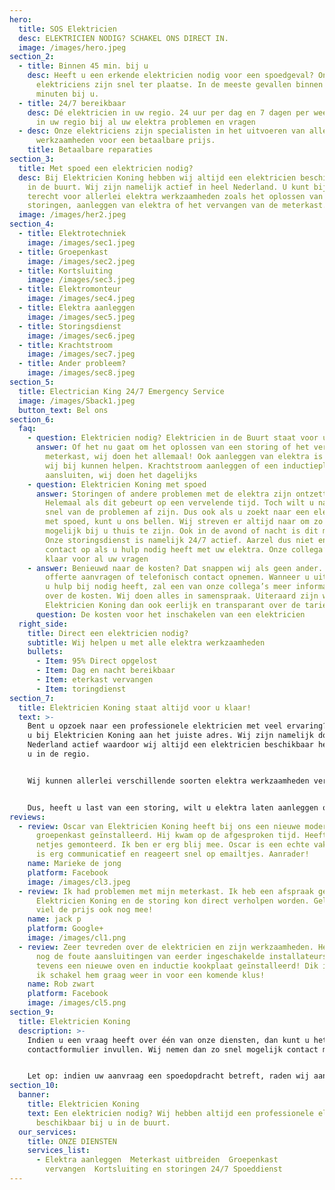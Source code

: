 ```yaml
---
hero:
  title: SOS Elektricien
  desc: ELEKTRICIEN NODIG? SCHAKEL ONS DIRECT IN.
  image: /images/hero.jpeg
section_2:
  - title: Binnen 45 min. bij u
    desc: Heeft u een erkende elektricien nodig voor een spoedgeval? Onze
      elektriciens zijn snel ter plaatse. In de meeste gevallen binnen 45
      minuten bij u.
  - title: 24/7 bereikbaar
    desc: Dé elektricien in uw regio. 24 uur per dag en 7 dagen per week. Snel hulp
      in uw regio bij al uw elektra problemen en vragen
  - desc: Onze elektriciens zijn specialisten in het uitvoeren van alle elektra
      werkzaamheden voor een betaalbare prijs.
    title: Betaalbare reparaties
section_3:
  title: Met spoed een elektricien nodig?
  desc: Bij Elektricien Koning hebben wij altijd een elektricien beschikbaar bij u
    in de buurt. Wij zijn namelijk actief in heel Nederland. U kunt bij ons
    terecht voor allerlei elektra werkzaamheden zoals het oplossen van
    storingen, aanleggen van elektra of het vervangen van de meterkast.
  image: /images/her2.jpeg
section_4:
  - title: Elektrotechniek
    image: /images/sec1.jpeg
  - title: Groepenkast
    image: /images/sec2.jpeg
  - title: Kortsluiting
    image: /images/sec3.jpeg
  - title: Elektromonteur
    image: /images/sec4.jpeg
  - title: Elektra aanleggen
    image: /images/sec5.jpeg
  - title: Storingsdienst
    image: /images/sec6.jpeg
  - title: Krachtstroom
    image: /images/sec7.jpeg
  - title: Ander probleem?
    image: /images/sec8.jpeg
section_5:
  title: Electrician King 24/7 Emergency Service
  image: /images/Sback1.jpeg
  button_text: Bel ons
section_6:
  faq:
    - question: Elektricien nodig? Elektricien in de Buurt staat voor u klaar!
      answer: Of het nu gaat om het oplossen van een storing of het vervangen van de
        meterkast, wij doen het allemaal! Ook aanleggen van elektra is iets waar
        wij bij kunnen helpen. Krachtstroom aanleggen of een inductieplaat
        aansluiten, wij doen het dagelijks
    - question: Elektricien Koning met spoed
      answer: Storingen of andere problemen met de elektra zijn ontzettend vervelend.
        Helemaal als dit gebeurt op een vervelende tijd. Toch wilt u natuurlijk
        snel van de problemen af zijn. Dus ook als u zoekt naar een elektricien
        met spoed, kunt u ons bellen. Wij streven er altijd naar om zo snel
        mogelijk bij u thuis te zijn. Ook in de avond of nacht is dit mogelijk.
        Onze storingsdienst is namelijk 24/7 actief. Aarzel dus niet en neem
        contact op als u hulp nodig heeft met uw elektra. Onze collega’s staan
        klaar voor al uw vragen
    - answer: Benieuwd naar de kosten? Dat snappen wij als geen ander. U kunt een
        offerte aanvragen of telefonisch contact opnemen. Wanneer u uitlegt waar
        u hulp bij nodig heeft, zal een van onze collega’s meer informatie geven
        over de kosten. Wij doen alles in samenspraak. Uiteraard zijn wij van
        Elektricien Koning dan ook eerlijk en transparant over de tarieven.
      question: De kosten voor het inschakelen van een elektricien
  right_side:
    title: Direct een elektricien nodig?
    subtitle: Wij helpen u met alle elektra werkzaamheden
    bullets:
      - Item: 95% Direct opgelost
      - Item: Dag en nacht bereikbaar
      - Item: eterkast vervangen
      - Item: toringdienst
section_7:
  title: Elektricien Koning staat altijd voor u klaar!
  text: >-
    Bent u opzoek naar een professionele elektricien met veel ervaring? Dan bent
    u bij Elektricien Koning aan het juiste adres. Wij zijn namelijk door heel
    Nederland actief waardoor wij altijd een elektricien beschikbaar hebben bij
    u in de regio.


    Wij kunnen allerlei verschillende soorten elektra werkzaamheden verrichten. Van het aanleggen van elektra tot het verhelpen van storingen, voor ons is het geen enkel probleem. Wij doen dit dagelijks en hierdoor kunnen wij 95% van de storingen direct oplossen


    Dus, heeft u last van een storing, wilt u elektra laten aanleggen of renoveren? Aarzel dan niet en neem contact met ons op. In de meeste gevallen is er direct een elektricien beschikbaar om u te helpen
reviews:
  - review: Oscar van Elektricien Koning heeft bij ons een nieuwe moderne
      groepenkast geïnstalleerd. Hij kwam op de afgesproken tijd. Heeft het
      netjes gemonteerd. Ik ben er erg blij mee. Oscar is een echte vakman. Hij
      is erg communicatief en reageert snel op emailtjes. Aanrader!
    name: Marieke de jong
    platform: Facebook
    image: /images/cl3.jpeg
  - review: Ik had problemen met mijn meterkast. Ik heb een afspraak gemaakt met
      Elektricien Koning en de storing kon direct verholpen worden. Gelukkig
      viel de prijs ook nog mee!
    name: jack p
    platform: Google+
    image: /images/cl1.png
  - review: Zeer tevreden over de elektricien en zijn werkzaamheden. Herstelt ook
      nog de foute aansluitingen van eerder ingeschakelde installateurs! Heeft
      tevens een nieuwe oven en inductie kookplaat geïnstalleerd! Dik in orde en
      ik schakel hem graag weer in voor een komende klus!
    name: Rob zwart
    platform: Facebook
    image: /images/cl5.png
section_9:
  title: Elektricien Koning
  description: >-
    Indien u een vraag heeft over één van onze diensten, dan kunt u het
    contactformulier invullen. Wij nemen dan zo snel mogelijk contact met u op


    Let op: indien uw aanvraag een spoedopdracht betreft, raden wij aan om telefonisch contact met ons op te nemen. Wij zijn 24/7 bereikbaar.
section_10:
  banner:
    title: Elektricien Koning
    text: Een elektricien nodig? Wij hebben altijd een professionele elektricien
      beschikbaar bij u in de buurt.
  our_services:
    title: ONZE DIENSTEN
    services_list:
      - Elektra aanleggen  Meterkast uitbreiden  Groepenkast
        vervangen  Kortsluiting en storingen 24/7 Spoeddienst
---
```

